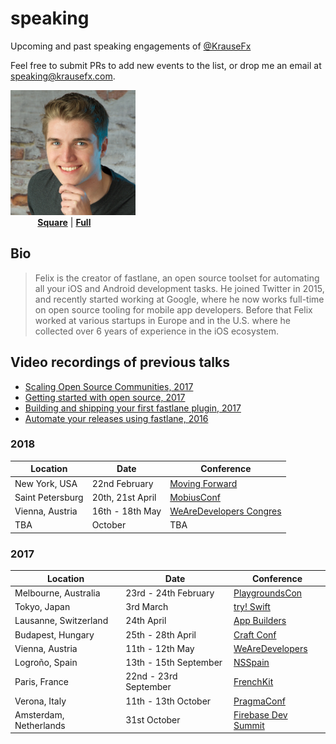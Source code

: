 # speaking
Upcoming and past speaking engagements of [@KrauseFx](https://twitter.com/KrauseFx)

Feel free to submit PRs to add new events to the list, or drop me an email at speaking@krausefx.com.

<img src="assets/FelixKrauseProfileSquare.jpg" width="200"><br />
&nbsp;&nbsp;&nbsp;&nbsp;&nbsp;&nbsp;&nbsp;&nbsp;&nbsp;&nbsp; **[Square](assets/FelixKrauseProfileSquare.jpg)** | **[Full](assets/FelixKrauseProfileFull.jpg)**

## Bio

> Felix is the creator of fastlane, an open source toolset for automating all your iOS and Android development tasks. He joined Twitter in 2015, and recently started working at Google, where he now works full-time on open source tooling for mobile app developers. Before that Felix worked at various startups in Europe and in the U.S. where he collected over 6 years of experience in the iOS ecosystem.

## Video recordings of previous talks

- [Scaling Open Source Communities, 2017](https://www.youtube.com/watch?v=DiVQXn56MiM)
- [Getting started with open source, 2017](https://vimeo.com/235309173)
- [Building and shipping your first fastlane plugin, 2017](https://youtu.be/scfOk5SgrKU?t=17m42s)
- [Automate your releases using fastlane, 2016](https://www.youtube.com/watch?v=wOtANfkh2bI)

### 2018

Location | Date | Conference
---------|------|------------
New York, USA | 22nd February | [Moving Forward](https://www.moving-forward.com/nyc/)
Saint Petersburg | 20th, 21st April | [MobiusConf](https://mobiusconf.com/en/)
Vienna, Austria | 16th - 18th May | [WeAreDevelopers Congres](https://www.wearedevelopers.com/congress/)
TBA | October | TBA

### 2017

Location | Date | Conference
---------|------|------------
Melbourne, Australia | 23rd - 24th February | [PlaygroundsCon](http://www.playgroundscon.com/)
Tokyo, Japan | 3rd March | [try! Swift](https://www.tryswift.co/tokyo/en)
Lausanne, Switzerland | 24th April | [App Builders](https://www.appbuilders.ch/)
Budapest, Hungary | 25th - 28th April | [Craft Conf](https://craft-conf.com/)
Vienna, Austria | 11th - 12th May | [WeAreDevelopers](http://www.wearedevelopers.org/)
Logroño, Spain | 13th - 15th September | [NSSpain](https://2017.nsspain.com/)
Paris, France | 22nd - 23rd September | [FrenchKit](http://frenchkit.fr/)
Verona, Italy | 11th - 13th October | [PragmaConf](https://pragmaconference.com/)
Amsterdam, Netherlands | 31st October | [Firebase Dev Summit](https://firebase.google.com/dev-summit-17/?utm_source=Social&utm_medium=KrauseFx&utm_campaign=KrauseFx)
